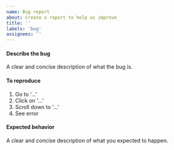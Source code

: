 ```yaml
---
name: Bug report
about: Create a report to help us improve
title: ''
labels: 'bug'
assignees: ''
---
```


#### Describe the bug

A clear and concise description of what the bug is.

#### To reproduce

1. Go to '...'
2. Click on '...'
3. Scroll down to '...'
4. See error

#### Expected behavior

A clear and concise description of what you expected to happen.
